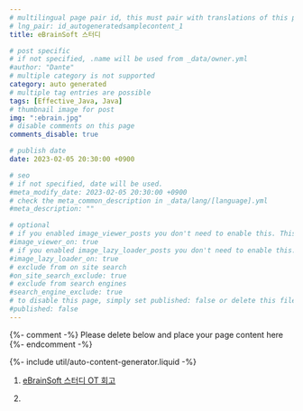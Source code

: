 ```yaml
---
# multilingual page pair id, this must pair with translations of this page. (This name must be unique)
# lng_pair: id_autogeneratedsamplecontent_1
title: eBrainSoft 스터디

# post specific
# if not specified, .name will be used from _data/owner.yml
#author: "Dante"
# multiple category is not supported
category: auto generated
# multiple tag entries are possible
tags: [Effective_Java, Java]
# thumbnail image for post
img: ":ebrain.jpg"
# disable comments on this page
comments_disable: true

# publish date
date: 2023-02-05 20:30:00 +0900

# seo
# if not specified, date will be used.
#meta_modify_date: 2023-02-05 20:30:00 +0900
# check the meta_common_description in _data/lang/[language].yml
#meta_description: ""

# optional
# if you enabled image_viewer_posts you don't need to enable this. This is only if image_viewer_posts = false
#image_viewer_on: true
# if you enabled image_lazy_loader_posts you don't need to enable this. This is only if image_lazy_loader_posts = false
#image_lazy_loader_on: true
# exclude from on site search
#on_site_search_exclude: true
# exclude from search engines
#search_engine_exclude: true
# to disable this page, simply set published: false or delete this file
#published: false
---
```

{%- comment -%} Please delete below and place your page content here {%- endcomment -%}

{%- include util/auto-content-generator.liquid -%}

<!-- outline-start -->


1. [eBrainSoft 스터디 OT 회고 ](https://yudeokrin.github.io/posts/2023-02-05-page91)

2.

<!-- outline-end -->
